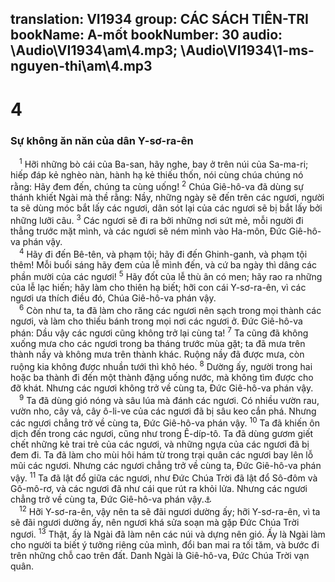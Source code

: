translation: VI1934
group: CÁC SÁCH TIÊN-TRI
bookName: A-mốt 
bookNumber: 30
audio: \Audio\VI1934\am\4.mp3; \Audio\VI1934\1-ms-nguyen-thi\am\4.mp3
-------

<div class="title"><h1>4</h1><h3>Sự không ăn năn của dân Y-sơ-ra-ên</h3></div>
<span class="verse am_4_1"> <sup>1</sup> Hỡi những bò cái của Ba-san, hãy nghe, bay ở trên núi của Sa-ma-ri; hiếp đáp kẻ nghèo nàn, hành hạ kẻ thiếu thốn, nói cùng chúa chúng nó rằng: Hãy đem đến, chúng ta cùng uống! </span>
<span class="verse am_4_2"><sup>2</sup> Chúa Giê-hô-va đã dùng sự thánh khiết Ngài mà thề rằng: Nầy, những ngày sẽ đến trên các ngươi, người ta sẽ dùng móc bắt lấy các ngươi, dân sót lại của các ngươi sẽ bị bắt lấy bởi những lưỡi câu. </span>
<span class="verse am_4_3"><sup>3</sup> Các ngươi sẽ đi ra bởi những nơi sứt mẻ, mỗi người đi thẳng trước mặt mình, và các ngươi sẽ ném mình vào Ha-môn, Đức Giê-hô-va phán vậy. <br/></span>
<span class="verse am_4_4"> <sup>4</sup> Hãy đi đến Bê-tên, và phạm tội; hãy đi đến Ghinh-ganh, và phạm tội thêm! Mỗi buổi sáng hãy đem của lễ mình đến, và cứ ba ngày thì dâng các phần mười của các ngươi! </span>
<span class="verse am_4_5"><sup>5</sup> Hãy đốt của lễ thù ân có men; hãy rao ra những của lễ lạc hiến; hãy làm cho thiên hạ biết; hỡi con cái Y-sơ-ra-ên, vì các ngươi ưa thích điều đó, Chúa Giê-hô-va phán vậy. <br/></span>
<span class="verse am_4_6"> <sup>6</sup> Còn như ta, ta đã làm cho răng các ngươi nên sạch trong mọi thành các ngươi, và làm cho thiếu bánh trong mọi nơi các ngươi ở. Đức Giê-hô-va phán: Dầu vậy các ngươi cũng không trở lại cùng ta! </span>
<span class="verse am_4_7"><sup>7</sup> Ta cũng đã không xuống mưa cho các ngươi trong ba tháng trước mùa gặt; ta đã mưa trên thành nầy và không mưa trên thành khác. Ruộng nầy đã được mưa, còn ruộng kia không được nhuần tưới thì khô héo. </span>
<span class="verse am_4_8"><sup>8</sup> Dường ấy, người trong hai hoặc ba thành đi đến một thành đặng uống nước, mà không tìm được cho đỡ khát. Nhưng các ngươi không trở về cùng ta, Đức Giê-hô-va phán vậy. <br/></span>
<span class="verse am_4_9"> <sup>9</sup> Ta đã dùng gió nóng và sâu lúa mà đánh các ngươi. Có nhiều vườn rau, vườn nho, cây vả, cây ô-li-ve của các ngươi đã bị sâu keo cắn phá. Nhưng các ngươi chẳng trở về cùng ta, Đức Giê-hô-va phán vậy. </span>
<span class="verse am_4_10"><sup>10</sup> Ta đã khiến ôn dịch đến trong các ngươi, cũng như trong Ê-díp-tô. Ta đã dùng gươm giết chết những kẻ trai trẻ của các ngươi, và những ngựa của các ngươi đã bị đem đi. Ta đã làm cho mùi hôi hám từ trong trại quân các ngươi bay lên lỗ mũi các ngươi. Nhưng các ngươi chẳng trở về cùng ta, Đức Giê-hô-va phán vậy. </span>
<span class="verse am_4_11"><sup>11</sup> Ta đã lật đổ giữa các ngươi, như Đức Chúa Trời đã lật đổ Sô-đôm và Gô-mô-rơ, và các ngươi đã như cái que rút ra khỏi lửa. Nhưng các ngươi chẳng trở về cùng ta, Đức Giê-hô-va phán vậy.<a data-toggle="tooltip" data-placement="bottom" title="Sa 19:24">⚓</a><br/></span>
<span class="verse am_4_12"> <sup>12</sup> Hỡi Y-sơ-ra-ên, vậy nên ta sẽ đãi ngươi dường ấy; hỡi Y-sơ-ra-ên, vì ta sẽ đãi ngươi dường ấy, nên ngươi khá sửa soạn mà gặp Đức Chúa Trời ngươi. </span>
<span class="verse am_4_13"><sup>13</sup> Thật, ấy là Ngài đã làm nên các núi và dựng nên gió. Ấy là Ngài làm cho người ta biết ý tưởng riêng của mình, đổi ban mai ra tối tăm, và bước đi trên những chỗ cao trên đất. Danh Ngài là Giê-hô-va, Đức Chúa Trời vạn quân. <br/></span>
